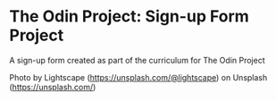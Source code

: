 # The Odin Project: Sign-up Form Project
A sign-up form created as part of the curriculum for The Odin Project

Photo by Lightscape (https://unsplash.com/@lightscape) on Unsplash (https://unsplash.com/)
